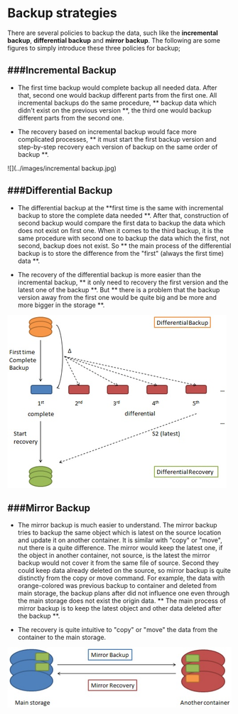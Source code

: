# Backup strategies

<script type="text/javascript" src="../js/general.js"></script>

There are several policies to backup the data, such like the **incremental backup**, **differential backup** and **mirror backup**. The following are some figures to simply introduce these three policies for backup;

###Incremental Backup
---

* The first time backup would complete backup all needed data. After that, second one would backup different parts from the first one. All incremental backups do the same procedure, ** backup data which didn't exist on the previous version **, the third one would backup different parts from the second one. 

* The recovery based on incremental backup would face more complicated processes, ** it must start the first backup version and step-by-step recovery each version of backup on the same order of backup **.

![](../images/incremental backup.jpg)

###Differential Backup
---

* The differential backup at the **first time is the same with incremental backup to store the complete data needed **. After that, construction of second backup would compare the first data to backup the data which does not exist on first one. When it comes to the third backup, it is the same procedure with second one to backup the data which the first, not second, backup does not exist. So ** the main process of the differential backup is to store the difference from the "first" (always the first time) data **. 

* The recovery of the differential backup is more easier than the incremental backup, ** it only need to recovery the first version and the latest one of the backup **. But ** there is a problem that the backup version away from the first one would be quite big and be more and more bigger in the storage **.

![](../images/differentialBackup.jpg)

###Mirror Backup
---

* The mirror backup is much easier to understand. The mirror backup tries to backup the same object which is latest on the source location and update it on another container. It is similar with "copy" or "move", nut there is a quite difference. The mirror would keep the latest one, if the object in another container, not source, is the latest the mirror backup would not cover it from the same file of source. Second they could keep data already deleted on the source, so mirror backup is quite distinctly from the copy or move command. For example, the data with orange-colored was previous backup to container and deleted from main storage, the backup plans after did not influence one even through the main storage does not exist the origin data. ** The main process of mirror backup is to keep the latest object and other data deleted after the backup **. 

* The recovery is quite intuitive to "copy" or "move" the data from the container to the main storage.

![](../images/mirrotBackup.jpg)









